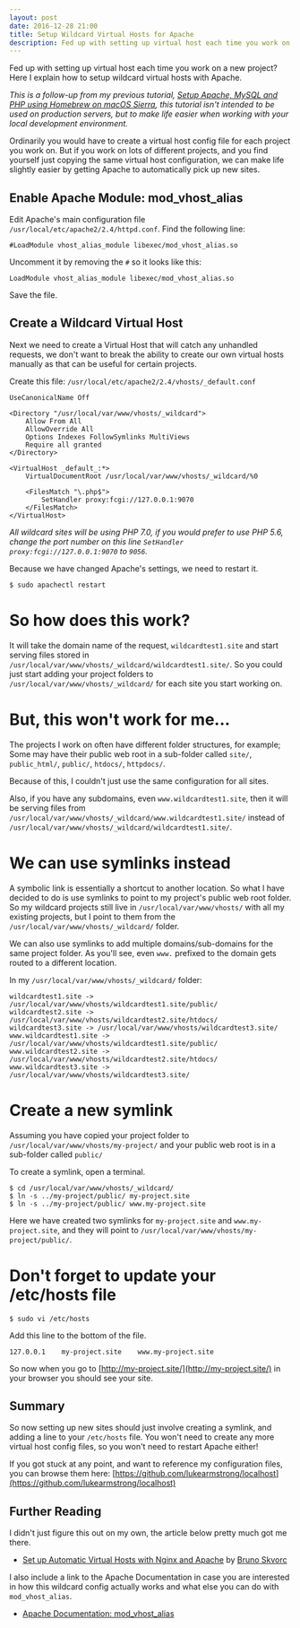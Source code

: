 ```yaml
---
layout: post
date: 2016-12-28 21:00
title: Setup Wildcard Virtual Hosts for Apache
description: Fed up with setting up virtual host each time you work on a new project? Here I explain how to setup wildcard virtual hosts with Apache.
---
```


Fed up with setting up virtual host each time you work on a new project? Here I explain how to setup wildcard virtual hosts with Apache.

*This is a follow-up from my previous tutorial, [Setup Apache, MySQL and PHP using Homebrew on macOS Sierra](/2016/12/setup-apache-mysql-php-homebrew-macos-sierra/), this tutorial isn't intended to be used on production servers, but to make life easier when working with your local development environment.*

Ordinarily you would have to create a virtual host config file for each project you work on. But if you work on lots of different projects, and you find yourself just copying the same virtual host configuration, we can make life slightly easier by getting Apache to automatically pick up new sites.

## Enable Apache Module: mod_vhost_alias

Edit Apache's main configuration file `/usr/local/etc/apache2/2.4/httpd.conf`. Find the following line:

    #LoadModule vhost_alias_module libexec/mod_vhost_alias.so

Uncomment it by removing the `#` so it looks like this:

    LoadModule vhost_alias_module libexec/mod_vhost_alias.so

Save the file.


## Create a Wildcard Virtual Host

Next we need to create a Virtual Host that will catch any unhandled requests, we don't want to break the ability to create our own virtual hosts manually as that can be useful for certain projects.

Create this file: `/usr/local/etc/apache2/2.4/vhosts/_default.conf`

    UseCanonicalName Off

    <Directory "/usr/local/var/www/vhosts/_wildcard">
        Allow From All
        AllowOverride All
        Options Indexes FollowSymlinks MultiViews
        Require all granted
    </Directory>

    <VirtualHost _default_:*>
        VirtualDocumentRoot /usr/local/var/www/vhosts/_wildcard/%0

        <FilesMatch "\.php$">
            SetHandler proxy:fcgi://127.0.0.1:9070
        </FilesMatch>
    </VirtualHost>

*All wildcard sites will be using PHP 7.0, if you would prefer to use PHP 5.6, change the port number on this line `SetHandler proxy:fcgi://127.0.0.1:9070` to `9056`.*

Because we have changed Apache's settings, we need to restart it.

    $ sudo apachectl restart


# So how does this work?

It will take the domain name of the request, `wildcardtest1.site` and start serving files stored in `/usr/local/var/www/vhosts/_wildcard/wildcardtest1.site/`. So you could just start adding your project folders to `/usr/local/var/www/vhosts/_wildcard/` for each site you start working on.


# But, this won't work for me...

The projects I work on often have different folder structures, for example; Some may have their public web root in a sub-folder called `site/`, `public_html/`, `public/`, `htdocs/`, `httpdocs/`.

Because of this, I couldn't just use the same configuration for all sites.

Also, if you have any subdomains, even `www.wildcardtest1.site`, then it will be serving files from `/usr/local/var/www/vhosts/_wildcard/www.wildcardtest1.site/` instead of `/usr/local/var/www/vhosts/_wildcard/wildcardtest1.site/`.


# We can use symlinks instead

A symbolic link is essentially a shortcut to another location. So what I have decided to do is use symlinks to point to my project's public web root folder. So my wildcard projects still live in `/usr/local/var/www/vhosts/` with all my existing projects, but I point to them from the `/usr/local/var/www/vhosts/_wildcard/` folder.

We can also use symlinks to add multiple domains/sub-domains for the same project folder. As you'll see, even `www.` prefixed to the domain gets routed to a different location.

In my `/usr/local/var/www/vhosts/_wildcard/` folder:

    wildcardtest1.site -> /usr/local/var/www/vhosts/wildcardtest1.site/public/
    wildcardtest2.site -> /usr/local/var/www/vhosts/wildcardtest2.site/htdocs/
    wildcardtest3.site -> /usr/local/var/www/vhosts/wildcardtest3.site/
    www.wildcardtest1.site -> /usr/local/var/www/vhosts/wildcardtest1.site/public/
    www.wildcardtest2.site -> /usr/local/var/www/vhosts/wildcardtest2.site/htdocs/
    www.wildcardtest3.site -> /usr/local/var/www/vhosts/wildcardtest3.site/


# Create a new symlink

Assuming you have copied your project folder to `/usr/local/var/www/vhosts/my-project/` and your public web root is in a sub-folder called `public/`

To create a symlink, open a terminal.

    $ cd /usr/local/var/www/vhosts/_wildcard/
    $ ln -s ../my-project/public/ my-project.site
    $ ln -s ../my-project/public/ www.my-project.site

Here we have created two symlinks for `my-project.site` and `www.my-project.site`, and they will point to `/usr/local/var/www/vhosts/my-project/public/`.


# Don't forget to update your /etc/hosts file

    $ sudo vi /etc/hosts

Add this line to the bottom of the file.

    127.0.0.1    my-project.site    www.my-project.site

So now when you go to [http://my-project.site/](http://my-project.site/) in your browser you should see your site.


## Summary

So now setting up new sites should just involve creating a symlink, and adding a line to your `/etc/hosts` file. You won't need to create any more virtual host config files, so you won't need to restart Apache either!

If you got stuck at any point, and want to reference my configuration files, you can browse them here:
[https://github.com/lukearmstrong/localhost](https://github.com/lukearmstrong/localhost)


## Further Reading

I didn't just figure this out on my own, the article below pretty much got me there.

- [Set up Automatic Virtual Hosts with Nginx and Apache](https://www.sitepoint.com/set-automatic-virtual-hosts-nginx-apache/) by [Bruno Skvorc](https://twitter.com/bitfalls)

I also include a link to the Apache Documentation in case you are interested in how this wildcard config actually works and what else you can do with `mod_vhost_alias`.

- [Apache Documentation: mod_vhost_alias](http://httpd.apache.org/docs/2.4/mod/mod_vhost_alias.html)